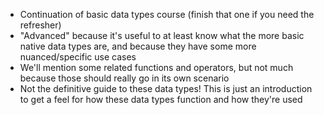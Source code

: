 - Continuation of basic data types course (finish that one if you need the 
refresher)
- "Advanced" because it's useful to at least know what the more basic native 
data types are, and because they have some more nuanced/specific use cases
- We'll mention some related functions and operators, but not much because 
those should really go in its own scenario
- Not the definitive guide to these data types! This is just an introduction 
to get a feel for how these data types function and how they're used